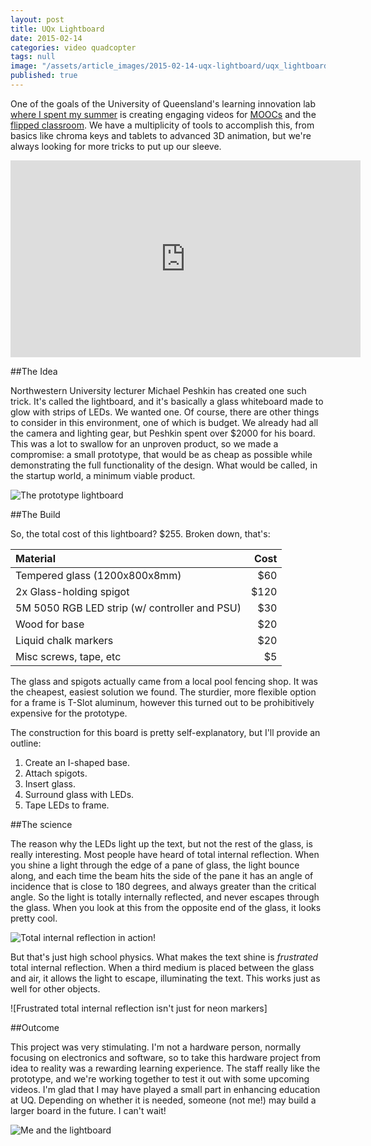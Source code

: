 ```yaml
---
layout: post
title: UQx Lightboard
date: 2015-02-14
categories: video quadcopter
tags: null
image: "/assets/article_images/2015-02-14-uqx-lightboard/uqx_lightboard.jpg"
published: true
---
```


One of the goals of the University of Queensland's learning innovation lab <a href="">where I spent my summer</a> is creating engaging videos for <a href="https://www.edx.org/school/uqx">MOOCs</a> and the <a href="http://www.uq.edu.au/tediteach/flipped-classroom/what-is-fc.html">flipped classroom</a>. We have a multiplicity of tools to accomplish this, from basics like chroma keys and tablets to advanced 3D animation, but we're always looking for more tricks to put up our sleeve. 

<iframe width="560" height="315" src="https://www.youtube.com/embed/aHt9C5rb-Wg" frameborder="0" allowfullscreen></iframe>

##The Idea

Northwestern University lecturer Michael Peshkin has created one such trick. It's called the lightboard, and it's basically a glass whiteboard made to glow with strips of LEDs. We wanted one. Of course, there are other things to consider in this environment, one of which is budget. We already had all the camera and lighting gear, but Peshkin spent over $2000 for his board. This was a lot to swallow for an unproven product, so we made a compromise: a small prototype, that would be as cheap as possible while demonstrating the full functionality of the design. What would be called, in the startup world, a minimum viable product. 

![The prototype lightboard]({{site.baseurl}}/assets/images/lightboard_prototype.jpg)

##The Build

So, the total cost of this lightboard? $255. Broken down, that's:

|Material|Cost|
|:-----|-----:|
|Tempered glass (1200x800x8mm) | $60|
|2x Glass-holding spigot | $120 |
|5M 5050 RGB LED strip (w/ controller and PSU) | $30 |
|Wood for base | $20|
|Liquid chalk markers | $20|
|Misc screws, tape, etc | $5|

The glass and spigots actually came from a local pool fencing shop. It was the cheapest, easiest solution we found. The sturdier, more flexible option for a frame is T-Slot aluminum, however this turned out to be prohibitively expensive for the prototype. 


The construction for this board is pretty self-explanatory, but I'll provide an outline:
1. Create an I-shaped base. 
2. Attach spigots.
3. Insert glass.
4. Surround glass with LEDs. 
5. Tape LEDs to frame.


##The science

The reason why the LEDs light up the text, but not the rest of the glass, is really interesting. Most people have heard of total internal reflection. When you shine a light through the edge of a pane of glass, the light  bounce along, and each time the beam hits the side of the pane it has an angle of incidence that is close to 180 degrees, and always greater than the critical angle. So the light is totally internally reflected, and never escapes through the glass. When you look at this from the opposite end of the glass, it looks pretty cool.

![Total internal reflection in action!]({{site.baseurl}}/assets/images/ftir.jpg)

But that's just high school physics. What makes the text shine is _frustrated_ total internal reflection. When a third medium is placed between the glass and air, it allows the light to escape, illuminating the text. This works just as well for other objects.

![Frustrated total internal reflection isn't just for neon markers]

##Outcome

This project was very stimulating. I'm not a hardware person, normally focusing on electronics and software, so to take this hardware project from idea to reality was a rewarding learning experience. The staff really like the prototype, and we're working together to test it out with some upcoming videos. I'm glad that I may have played a small part in enhancing education at UQ. Depending on whether it is needed, someone (not me!) may build a larger board in the future. I can't wait!

![Me and the lightboard]({{site.baseurl}}/assets/images/me_and_the_lightboard.jpg)
